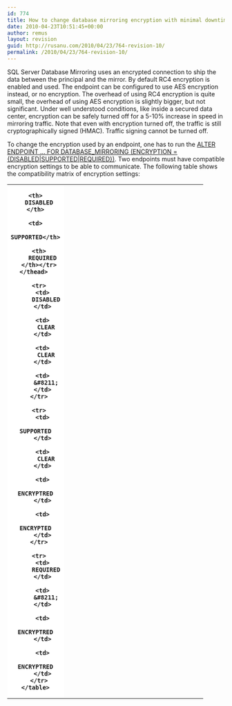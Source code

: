 ```yaml
---
id: 774
title: How to change database mirroring encryption with minimal downtime
date: 2010-04-23T10:51:45+00:00
author: remus
layout: revision
guid: http://rusanu.com/2010/04/23/764-revision-10/
permalink: /2010/04/23/764-revision-10/
---
```

SQL Server Database Mirroring uses an encrypted connection to ship the data between the principal and the mirror. By default RC4 encryption is enabled and used. The endpoint can be configured to use AES encryption instead, or no encryption. The overhead of using RC4 encryption is quite small, the overhead of using AES encryption is slightly bigger, but not significant. Under well understood conditions, like inside a secured data center, encryption can be safely turned off for a 5-10% increase in speed in mirroring traffic. Note that even with encryption turned off, the traffic is still cryptographically signed (HMAC). Traffic signing cannot be turned off.

To change the encryption used by an endpoint, one has to run the <a href="http://technet.microsoft.com/en-us/library/ms186332.aspx" target="_blank">ALTER ENDPOINT &#8230; FOR DATABASE_MIRRORING (ENCRYPTION = {DISABLED|SUPPORTED|REQUIRED})</a>. Two endpoints must have compatible encryption settings to be able to communicate. The following table shows the compatibility matrix of encryption settings:

<table style="width:90%;text-align=center">
  <colgroup> <col width="25%" style="background-color:lightgray"/> <col width="25%"/> <col width="25%"/> <col width="25%"/> </colgroup> <tr style="background-color:lightgray">
    <th style="background-color:white" />
    
    <th>
      DISABLED
    </th>
    
    <td>
      SUPPORTED</th> 
      
      <th>
        REQUIRED
      </th></tr> </thead> 
      
      <tr>
        <td>
          DISABLED
        </td>
        
        <td>
          CLEAR
        </td>
        
        <td>
          CLEAR
        </td>
        
        <td>
          &#8211;
        </td>
      </tr>
      
      <tr>
        <td>
          SUPPORTED
        </td>
        
        <td>
          CLEAR
        </td>
        
        <td>
          ENCRYPTRED
        </td>
        
        <td>
          ENCRYPTED
        </td>
      </tr>
      
      <tr>
        <td>
          REQUIRED
        </td>
        
        <td>
          &#8211;
        </td>
        
        <td>
          ENCRYPTRED
        </td>
        
        <td>
          ENCRYPTRED
        </td>
      </tr></table>